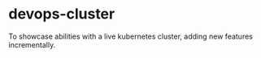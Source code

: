 # devops-cluster
To showcase abilities with a live kubernetes cluster, adding new features incrementally.